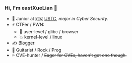 ### Hi, I'm eastXueLian 👋

- 🍻 Junior at 🇨🇳 [USTC](http://en.ustc.edu.cn/), _major in Cyber Security_.
- ⚡ CTFer / PWN:
    - 💫 user-level / glibc / browser
    - 💥 kernel-level / linux
- ✍️  [Blogger](https://avavaaya.github.io/)
- 🎸 Guitarist / Rock / Prog
- 💦 CVE-hunter / ~~Eager for CVEs, haven't got one though.~~

<!-- [![my Github data](https://github-readme-stats.vercel.app/api?username=AvavaAYA)]() -->
